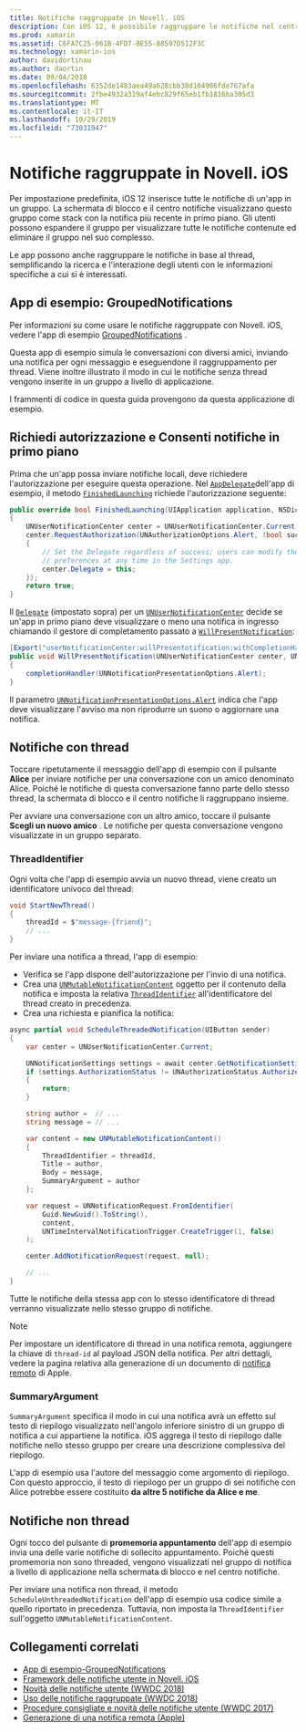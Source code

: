 ```yaml
---
title: Notifiche raggruppate in Novell. iOS
description: Con iOS 12, è possibile raggruppare le notifiche nel centro notifiche o nella schermata di blocco in base all'applicazione o al thread. Questo documento descrive come inviare notifiche con thread e senza Threading con Novell. iOS.
ms.prod: xamarin
ms.assetid: C6FA7C25-061B-4FD7-8E55-88597D512F3C
ms.technology: xamarin-ios
author: davidortinau
ms.author: daortin
ms.date: 09/04/2018
ms.openlocfilehash: 6352de1483aea49a628cbb30d104906fde767afa
ms.sourcegitcommit: 2fbe4932a319af4ebc829f65eb1fb1816ba305d3
ms.translationtype: MT
ms.contentlocale: it-IT
ms.lasthandoff: 10/29/2019
ms.locfileid: "73031947"
---
```

# <a name="grouped-notifications-in-xamarinios"></a>Notifiche raggruppate in Novell. iOS

Per impostazione predefinita, iOS 12 inserisce tutte le notifiche di un'app in un gruppo. La schermata di blocco e il centro notifiche visualizzano questo gruppo come stack con la notifica più recente in primo piano. Gli utenti possono espandere il gruppo per visualizzare tutte le notifiche contenute ed eliminare il gruppo nel suo complesso.

Le app possono anche raggruppare le notifiche in base al thread, semplificando la ricerca e l'interazione degli utenti con le informazioni specifiche a cui si è interessati.

## <a name="sample-app-groupednotifications"></a>App di esempio: GroupedNotifications

Per informazioni su come usare le notifiche raggruppate con Novell. iOS, vedere l'app di esempio [GroupedNotifications](https://docs.microsoft.com/samples/xamarin/ios-samples/ios12-groupednotifications) .

Questa app di esempio simula le conversazioni con diversi amici, inviando una notifica per ogni messaggio e eseguendone il raggruppamento per thread. Viene inoltre illustrato il modo in cui le notifiche senza thread vengono inserite in un gruppo a livello di applicazione.

I frammenti di codice in questa guida provengono da questa applicazione di esempio.

## <a name="request-authorization-and-allow-foreground-notifications"></a>Richiedi autorizzazione e Consenti notifiche in primo piano

Prima che un'app possa inviare notifiche locali, deve richiedere l'autorizzazione per eseguire questa operazione. Nel [`AppDelegate`](xref:UIKit.UIApplicationDelegate)dell'app di esempio, il metodo [`FinishedLaunching`](xref:UIKit.UIApplicationDelegate.FinishedLaunching(UIKit.UIApplication,Foundation.NSDictionary)) richiede l'autorizzazione seguente:

```csharp
public override bool FinishedLaunching(UIApplication application, NSDictionary launchOptions)
{
    UNUserNotificationCenter center = UNUserNotificationCenter.Current;
    center.RequestAuthorization(UNAuthorizationOptions.Alert, (bool success, NSError error) =>
    {
        // Set the Delegate regardless of success; users can modify their notification
        // preferences at any time in the Settings app.
        center.Delegate = this;
    });
    return true;
}
```

Il [`Delegate`](xref:UserNotifications.UNUserNotificationCenter.Delegate) (impostato sopra) per un [`UNUserNotificationCenter`](xref:UserNotifications.UNUserNotificationCenter) decide se un'app in primo piano deve visualizzare o meno una notifica in ingresso chiamando il gestore di completamento passato a [`WillPresentNotification`](xref:UserNotifications.UNUserNotificationCenterDelegate_Extensions.WillPresentNotification(UserNotifications.IUNUserNotificationCenterDelegate,UserNotifications.UNUserNotificationCenter,UserNotifications.UNNotification,System.Action{UserNotifications.UNNotificationPresentationOptions})):

```csharp
[Export("userNotificationCenter:willPresentotification:withCompletionHandler:")]
public void WillPresentNotification(UNUserNotificationCenter center, UNNotification notification, System.Action<UNNotificationPresentationOptions> completionHandler)
{
    completionHandler(UNNotificationPresentationOptions.Alert);
}
```

Il parametro [`UNNotificationPresentationOptions.Alert`](xref:UserNotifications.UNNotificationPresentationOptions) indica che l'app deve visualizzare l'avviso ma non riprodurre un suono o aggiornare una notifica.

## <a name="threaded-notifications"></a>Notifiche con thread

Toccare ripetutamente il messaggio dell'app di esempio con il pulsante **Alice** per inviare notifiche per una conversazione con un amico denominato Alice.
Poiché le notifiche di questa conversazione fanno parte dello stesso thread, la schermata di blocco e il centro notifiche li raggruppano insieme.

Per avviare una conversazione con un altro amico, toccare il pulsante **Scegli un nuovo amico** . Le notifiche per questa conversazione vengono visualizzate in un gruppo separato.

### <a name="threadidentifier"></a>ThreadIdentifier

Ogni volta che l'app di esempio avvia un nuovo thread, viene creato un identificatore univoco del thread:

```csharp
void StartNewThread()
{
    threadId = $"message-{friend}";
    // ...
}
```

Per inviare una notifica a thread, l'app di esempio:

- Verifica se l'app dispone dell'autorizzazione per l'invio di una notifica.
- Crea una [`UNMutableNotificationContent`](xref:UserNotifications.UNMutableNotificationContent)
oggetto per il contenuto della notifica e imposta la relativa [`ThreadIdentifier`](xref:UserNotifications.UNMutableNotificationContent.ThreadIdentifier)
all'identificatore del thread creato in precedenza.
- Crea una richiesta e pianifica la notifica:

```csharp
async partial void ScheduleThreadedNotification(UIButton sender)
{
    var center = UNUserNotificationCenter.Current;

    UNNotificationSettings settings = await center.GetNotificationSettingsAsync();
    if (settings.AuthorizationStatus != UNAuthorizationStatus.Authorized)
    {
        return;
    }

    string author =  // ...
    string message = // ...

    var content = new UNMutableNotificationContent()
    {
        ThreadIdentifier = threadId,
        Title = author,
        Body = message,
        SummaryArgument = author
    };

    var request = UNNotificationRequest.FromIdentifier(
        Guid.NewGuid().ToString(),
        content,
        UNTimeIntervalNotificationTrigger.CreateTrigger(1, false)
    );

    center.AddNotificationRequest(request, null);

    // ...
}
```

Tutte le notifiche della stessa app con lo stesso identificatore di thread verranno visualizzate nello stesso gruppo di notifiche.

> [!NOTE]
> Per impostare un identificatore di thread in una notifica remota, aggiungere la chiave di `thread-id` al payload JSON della notifica. Per altri dettagli, vedere la pagina relativa alla generazione di un documento di [notifica remoto](https://developer.apple.com/documentation/usernotifications/setting_up_a_remote_notification_server/generating_a_remote_notification) di Apple.

### <a name="summaryargument"></a>SummaryArgument

`SummaryArgument` specifica il modo in cui una notifica avrà un effetto sul testo di riepilogo visualizzato nell'angolo inferiore sinistro di un gruppo di notifica a cui appartiene la notifica. iOS aggrega il testo di riepilogo dalle notifiche nello stesso gruppo per creare una descrizione complessiva del riepilogo.

L'app di esempio usa l'autore del messaggio come argomento di riepilogo. Con questo approccio, il testo di riepilogo per un gruppo di sei notifiche con Alice potrebbe essere costituito **da altre 5 notifiche da Alice e me**.

## <a name="unthreaded-notifications"></a>Notifiche non thread

Ogni tocco del pulsante di **promemoria appuntamento** dell'app di esempio invia una delle varie notifiche di sollecito appuntamento. Poiché questi promemoria non sono threaded, vengono visualizzati nel gruppo di notifica a livello di applicazione nella schermata di blocco e nel centro notifiche.

Per inviare una notifica non thread, il metodo `ScheduleUnthreadedNotification` dell'app di esempio usa codice simile a quello riportato in precedenza.
Tuttavia, non imposta la `ThreadIdentifier` sull'oggetto `UNMutableNotificationContent`.

## <a name="related-links"></a>Collegamenti correlati

- [App di esempio-GroupedNotifications](https://docs.microsoft.com/samples/xamarin/ios-samples/ios12-groupednotifications)
- [Framework delle notifiche utente in Novell. iOS](~/ios/platform/user-notifications/index.md)
- [Novità delle notifiche utente (WWDC 2018)](https://developer.apple.com/videos/play/wwdc2018/710/)
- [Uso delle notifiche raggruppate (WWDC 2018)](https://developer.apple.com/videos/play/wwdc2018/711/)
- [Procedure consigliate e novità delle notifiche utente (WWDC 2017)](https://developer.apple.com/videos/play/wwdc2017/708/)
- [Generazione di una notifica remota (Apple)](https://developer.apple.com/documentation/usernotifications/setting_up_a_remote_notification_server/generating_a_remote_notification)
